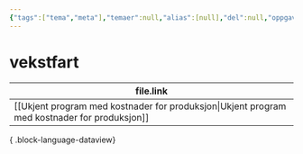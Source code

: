 ```yaml
---
{"tags":["tema","meta"],"temaer":null,"alias":[null],"del":null,"oppgave":null,"fag":null,"eksamen":null,"dg-publish":true,"title":"vekstfart","date":"2023-06-01","modified":"2023-06-01","permalink":"/temaer/vekstfart/","dgPassFrontmatter":true}
---
```



# vekstfart
| file.link                                                                                       |
| ----------------------------------------------------------------------------------------------- |
| [[Ukjent program med kostnader for produksjon\|Ukjent program med kostnader for produksjon]] |

{ .block-language-dataview}
